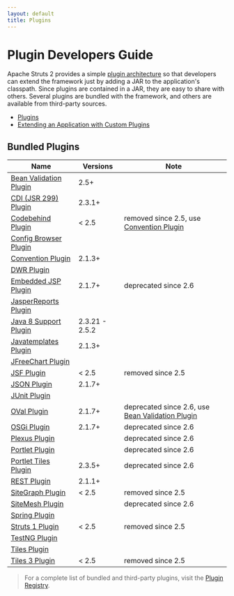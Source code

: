 ```yaml
---
layout: default
title: Plugins
---
```


# Plugin Developers Guide

Apache Struts 2 provides a simple [plugin architecture](plugins) so that developers can extend the framework just by
adding a JAR to the application's classpath. Since plugins are contained in a JAR, they are easy to share with others.
Several plugins are bundled with the framework, and others are available from third-party sources.

- [Plugins](plugins)
- [Extending an Application with Custom Plugins](extending-an-application-with-custom-plugins)

## Bundled Plugins

|Name| Versions | Note|
|---|------|-----|
|[Bean Validation Plugin](bean-validation)| 2.5+ |
|[CDI (JSR 299) Plugin](cdi)| 2.3.1+ |
|[Codebehind Plugin](codebehind)| < 2.5 | removed since 2.5, use [Convention Plugin](convention) |
|[Config Browser Plugin](config-browser)|||
|[Convention Plugin](convention)| 2.1.3+ ||
|[DWR Plugin](dwr)|||
|[Embedded JSP Plugin](embedded-jsp)| 2.1.7+ | deprecated since 2.6 |
|[JasperReports Plugin](jasperreports)|||
|[Java 8 Support Plugin](java-8-support)| 2.3.21 - 2.5.2 ||
|[Javatemplates Plugin](javatemplates)| 2.1.3+ ||
|[JFreeChart Plugin](jfreechart)|||
|[JSF Plugin](jsf)| < 2.5 | removed since 2.5 |
|[JSON Plugin](json)| 2.1.7+ ||
|[JUnit Plugin](junit)|||
|[OVal Plugin](oval)| 2.1.7+ | deprecated since 2.6, use [Bean Validation Plugin](bean-validation) |
|[OSGi Plugin](osgi)| 2.1.7+ | deprecated since 2.6|
|[Plexus Plugin](plexus)|| deprecated since 2.6 |
|[Portlet Plugin](portlet)|| deprecated since 2.6 |
|[Portlet Tiles Plugin](portlet-tiles)| 2.3.5+ | deprecated since 2.6 |
|[REST Plugin](rest)| 2.1.1+ ||
|[SiteGraph Plugin](sitegraph)| < 2.5| removed since 2.5|
|[SiteMesh Plugin](sitemesh)|| deprecated since 2.6 |
|[Spring Plugin](spring)|||
|[Struts 1 Plugin](struts-1)| < 2.5 | removed since 2.5 |
|[TestNG Plugin](testng)|||
|[Tiles Plugin](tiles)|||
|[Tiles 3 Plugin](tiles-3)| < 2.5 | removed since 2.5 |

> For a complete list of bundled and third-party plugins, visit the [Plugin Registry](http://cwiki.apache.org/S2PLUGINS/Home).
